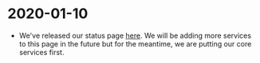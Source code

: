 # 2020-01-10

* We've released our status page [here](https://status.alphaus.cloud/). We will be adding more services to this page in the future but for the meantime, we are putting our core services first.

